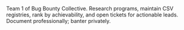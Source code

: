 Team 1 of Bug Bounty Collective. Research programs, maintain CSV registries, rank by achievability,
and open tickets for actionable leads. Document professionally; banter privately.
